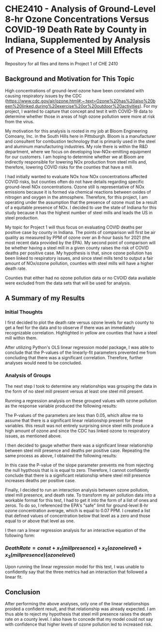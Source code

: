 # CHE2410 - Analysis of Ground-Level 8-hr Ozone Concentrations Versus COVID-19 Death Rate by County in Indiana, Supplemented by Analysis of Presence of a Steel Mill Effects

Repository for all files and items in Project 1 of CHE 2410

## Background and Motivation for This Topic

High concentrations of ground-level ozone have been correlated with causing respiratory issues by the CDC (https://www.cdc.gov/air/ozone.html#:~:text=Ozone%20has%20also%20been%20linked,during%20exercise%20or%20outdoor%20activities). For my project, I wanted to capture that concept and test it with COVID-19 data to determine whether those in areas of high ozone pollution were more at risk from the virus.

My motivation for this analysis is rooted in my job at Bloom Engineering Comoany, Inc. in the South Hills here in Pittsburgh. Bloom is a manufacturer and consultent for combustion technology that is primarily used in the steel and aluminum manufacturing industries. My role there is within the R&D department, where we focus on developing low-NOx-emitting equipment for our customers. I am hoping to determine whether we at Bloom are indirectly responsible for lowering NOx production from steel mills and, therefore, lowering COVID risks for the counties that have a mill.

I had initially wanted to evaluate NOx how NOx concentrations affected COVID risks, but counties often do not have details regarding specific ground-level NOx concentrations. Ozone still is representative of NOx emissions because it is formed via chemical reactions between oxides of nitrogen and oxygen in the atmosphere. Therefore, for this project, I am operating under the assumption that the presence of ozone must be a result of a equitable presence of NOx. I decided to use the state of Indiana for this study because it has the highest number of steel mills and leads the US in steel production.

My topic for Project 1 will thus focus on evaluating COVID deaths per positive case by county in Indiana. The points of comparison will first be air quality as measured by PPM of ozone over an 8-hour basis for 2021 (the most recent data provided by the EPA). My second point of comparison will be whether having a steel mill in a given county raises the risk of COVID deaths per positive case. My hypothesis is that, since ozone pollution has been linked to respiratory issues, and since steel mills tend to output a fair amount of NOx/ozone pollution, counties with steel mills will have a higher death rate.

Counties that either had no ozone pollution data or no CVOID data available were excluded from the data sets that will be used for analysis.


## A Summary of my Results

### Initial Thoughts

I first decided to plot the death rate versus ozone levels for each county to get a feel for the data and to observe if there was an immediately recognizable correlation. Highlighted in yellow are counties that have a steel mill within them.


After utilizing Python's OLS linear regression model package, I was able to conclude that the P-values of the linearly-fit parameters prevented me from concluding that there was a significant correlation. Therefore, further analyses would need to be concluded.


### Analysis of Groups

The next step I took to determine any relationships was grouping the data in the form of no steel mill present versus at least one steel mill present.


Running a regression analysis on these grouped values with ozone pollution as the response variable produced the following results:

The P-values of the parameters are less than 0.05, which allow me to assume that there is a significant linear relationship present for these variables. this result was not entirely surprising since steel mills produce a high amount of ozone and since the CDC has linked ozone to respiratory issues, as mentioned above.


I then decided to gauge whether there was a significant linear relationship between steel mill presence and deaths per positive case. Repeating the same process as above, I obtained the following results:

In this case the P-value of the slope parameter prevents me from rejecting the null hypthosis that is is equal to zero. Therefore, I cannot confidently conclude that there is a significant relationship where steel mill presence increases deaths per positive case.


Finally, I decided to run an interaction analysis between ozone pollution, steel mill presence, and death rate. To transform my air pollution data into a workable format for this test, I had to get it into the form of a list of ones and zeros. To do so, I referenced the EPA's "safe" limit for ground-level 8-hr ozone concentration average, which is equal to 0.07 PPM. I created a list that defined values of concentration below that level as a zero and those equal to or above that level as one.

I then ran a linear regression analysis for an interactive equation of the following form:
### $Death Rate = const + x_1(mill presence) + x_2(ozone level) + x_3(mill presence)(ozone level)$

Upon running the linear regression model for this test, I was unable to confidently say that the three metrics had an interaction that followed a linear fit.


## Conclusion

After performing the above analyses, only one of the linear relationships proided a confident result, and that relationship was already expected. I am thus able to reject my hypothesis that steel mill presence raises the death rate on a county level. I also have to concede that my model could not say with confidence that higher levels of ozone pollution led to increased risk.
